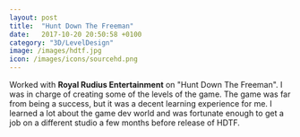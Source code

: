 ```yaml
---
layout: post
title:  "Hunt Down The Freeman"
date:   2017-10-20 20:50:58 +0100
category: "3D/LevelDesign"
image: /images/hdtf.jpg
icon: /images/icons/sourcehd.png
---
```


Worked with **Royal Rudius Entertainment** on "Hunt Down The Freeman". I was in charge of creating some of the levels of the game. The game was far from being a success, but it was a decent learning experience for me. I learned a lot about the game dev world and was fortunate enough to get a job on a different studio a few months before release of HDTF.